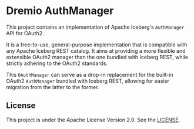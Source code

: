 <!--
  Licensed to the Apache Software Foundation (ASF) under one
  or more contributor license agreements.  See the NOTICE file
  distributed with this work for additional information
  regarding copyright ownership.  The ASF licenses this file
  to you under the Apache License, Version 2.0 (the
  "License"); you may not use this file except in compliance
  with the License.  You may obtain a copy of the License at
 
   http://www.apache.org/licenses/LICENSE-2.0
 
  Unless required by applicable law or agreed to in writing,
  software distributed under the License is distributed on an
  "AS IS" BASIS, WITHOUT WARRANTIES OR CONDITIONS OF ANY
  KIND, either express or implied.  See the License for the
  specific language governing permissions and limitations
  under the License.
-->

# Dremio AuthManager

This project contains an implementation of Apache Iceberg's `AuthManager` API for OAuth2.

It is a free-to-use, general-purpose implementation that is compatible with any Apache Iceberg REST
catalog. It aims at providing a more flexible and extensible OAuth2 manager than the one bundled
with Iceberg REST, while strictly adhering to the OAuth2 standards.

This `OAuthManager` can serve as a drop-in replacement for the built-in OAuth2 `AuthManager` bundled
with Iceberg REST, allowing for easier migration from the latter to the former.

## License

This project is under the Apache License Version 2.0. See the [LICENSE](LICENSE).
